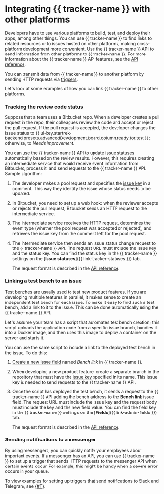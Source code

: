 # Integrating {{ tracker-name }} with other platforms

Developers have to use various platforms to build, test, and deploy their apps, among other things. You can use {{ tracker-name }} to find links to related resources or to issues hosted on other platforms, making cross-platform development more convenient. Use the {{ tracker-name }} API to send information from other platforms to {{ tracker-name }}. For more information about the {{ tracker-name }} API features, see the [API reference](about-api.md).

You can transmit data from {{ tracker-name }} to another platform by sending HTTP requests via [triggers](user/trigger.md).

Let's look at some examples of how you can link {{ tracker-name }} to other platforms.

### Tracking the review code status

Suppose that a team uses a Bitbucket repo. When a developer creates a pull request in the repo, their colleagues review the code and accept or reject the pull request. If the pull request is accepted, the developer changes the issue status to {{ ui-key.startrek-backend.presets.advancedDevelopment.board.column.ready.for.test }}; otherwise, to *Needs improvement*.

You can use the {{ tracker-name }} API to update issue statuses automatically based on the review results. However, this requires creating an intermediate service that would receive event information from Bitbucket, process it, and send requests to the {{ tracker-name }} API. Sample algorithm:

1. The developer makes a pool request and specifies the [issue key](user/create-ticket.md#key) in a comment. This way they identify the issue whose status needs to be updated.

1. In Bitbucket, you need to set up a web hook: when the reviewer accepts or rejects the pull request, Bitbucket sends an HTTP request to the intermediate service.

1. The intermediate service receives the HTTP request, determines the event type (whether the pool request was accepted or rejected), and retrieves the issue key from the comment left for the pool request.

1. The intermediate service then sends an issue status change request to the {{ tracker-name }} API. The request URL must include the issue key and the status key. You can find the status key in the {{ tracker-name }} settings on the [**Issue statuses**]({{ link-tracker-statuses }}) tab.

   The request format is described in the [API reference](concepts/issues/new-transition.md).

### Linking a test bench to an issue

Test benches are usually used to test new product features. If you are developing multiple features in parallel, it makes sense to create an independent test bench for each issue. To make it easy to find such a test bench, add a link to it to the issue. This can be done automatically using the {{ tracker-name }} API.

Let's assume your team has a script that automates test bench creation; this script uploads the application code from a specific issue branch, bundles it into a Docker image, and then uses this image to deploy a container on the server and starts it.

You can use the same script to include a link to the deployed test bench in the issue. To do this:


1. [Create a new issue field](user/create-param.md#section_pxn_fp4_xgb) named _Bench link_ in {{ tracker-name }}.


1. When developing a new product feature, create a separate branch in the repository that must have the [issue key](user/create-ticket.md#key) specified in its name. This issue key is needed to send requests to the {{ tracker-name }} API.

1. Once the script has deployed the test bench, it sends a request to the {{ tracker-name }} API adding the bench address to the **Bench link** issue field. The request URL must include the issue key and the request body must include the key and the new field value. You can find the field key in the {{ tracker-name }} settings on the [**Fields**]({{ link-admin-fields }}) tab.

   The request format is described in the [API reference](concepts/issues/patch-issue.md).

### Sending notifications to a messenger

By using messengers, you can quickly notify your employees about important events. If a messenger has an API, you can use {{ tracker-name }} to set up a trigger that sends HTTP requests to the messenger API when certain events occur. For example, this might be handy when a severe error occurs in your queue.

To view examples for setting up triggers that send notifications to Slack and Telegram, see [{#T}](messenger.md).
